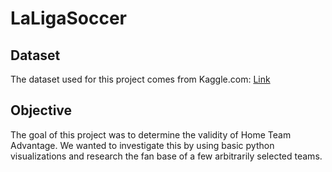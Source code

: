 # LaLigaSoccer

## Dataset
The dataset used for this project comes from Kaggle.com: [Link](https://www.kaggle.com/spn007/la-liga-dataset)

## Objective
The goal of this project was to determine the validity of Home Team Advantage.  We wanted to investigate this by using basic python visualizations and research the fan base of a few arbitrarily selected teams.
